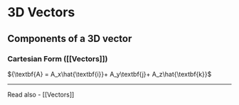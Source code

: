 # 3D Vectors
## Components of a 3D vector

### Cartesian Form ([[Vectors]])
${\textbf{A} = A_x\hat{\textbf{i}}+ A_y\textbf{j}+ A_z\hat{\textbf{k}}$




---
Read also - [[Vectors]]